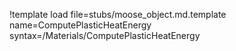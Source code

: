 !template load file=stubs/moose_object.md.template name=ComputePlasticHeatEnergy syntax=/Materials/ComputePlasticHeatEnergy